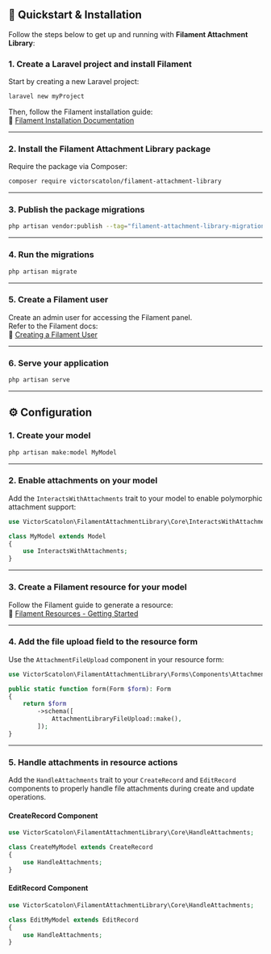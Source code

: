 ## 🚀 Quickstart & Installation

Follow the steps below to get up and running with **Filament Attachment Library**:

### 1. Create a Laravel project and install Filament

Start by creating a new Laravel project:

```bash
laravel new myProject
```

Then, follow the Filament installation guide:  
🔗 [Filament Installation Documentation](https://filamentphp.com/docs/3.x/panels/installation)

---

### 2. Install the Filament Attachment Library package

Require the package via Composer:

```bash
composer require victorscatolon/filament-attachment-library
```

---

### 3. Publish the package migrations

```bash
php artisan vendor:publish --tag="filament-attachment-library-migrations"
```

---

### 4. Run the migrations

```bash
php artisan migrate
```

---

### 5. Create a Filament user

Create an admin user for accessing the Filament panel.  
Refer to the Filament docs:  
🔗 [Creating a Filament User](https://filamentphp.com/docs/3.x/panels/installation)

---

### 6. Serve your application

```bash
php artisan serve
```

---

## ⚙️ Configuration

### 1. Create your model

```bash
php artisan make:model MyModel
```

---

### 2. Enable attachments on your model

Add the `InteractsWithAttachments` trait to your model to enable polymorphic attachment support:

```php
use VictorScatolon\FilamentAttachmentLibrary\Core\InteractsWithAttachments;

class MyModel extends Model
{
    use InteractsWithAttachments;
}
```

---

### 3. Create a Filament resource for your model

Follow the Filament guide to generate a resource:  
🔗 [Filament Resources - Getting Started](https://filamentphp.com/docs/3.x/panels/resources/getting-started)

---

### 4. Add the file upload field to the resource form

Use the `AttachmentFileUpload` component in your resource form:

```php
use VictorScatolon\FilamentAttachmentLibrary\Forms\Components\AttachmentLibraryFileUpload;

public static function form(Form $form): Form
{
    return $form
        ->schema([
            AttachmentLibraryFileUpload::make(),
        ]);
}
```

---

### 5. Handle attachments in resource actions

Add the `HandleAttachments` trait to your `CreateRecord` and `EditRecord` components to properly handle file attachments during create and update operations.

#### CreateRecord Component

```php
use VictorScatolon\FilamentAttachmentLibrary\Core\HandleAttachments;

class CreateMyModel extends CreateRecord
{
    use HandleAttachments;
}
```

#### EditRecord Component

```php
use VictorScatolon\FilamentAttachmentLibrary\Core\HandleAttachments;

class EditMyModel extends EditRecord
{
    use HandleAttachments;
}
```
